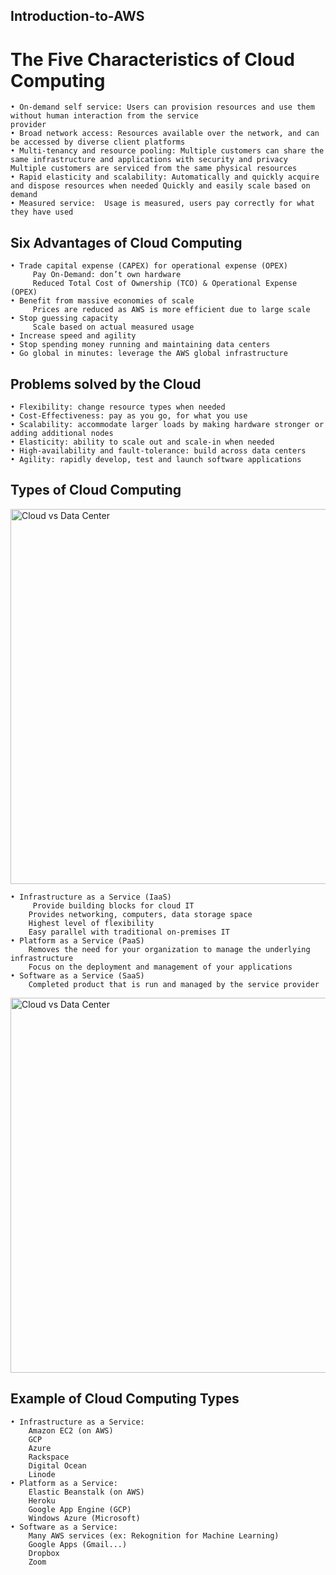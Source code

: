 ## Introduction-to-AWS

# The Five Characteristics of Cloud Computing
    • On-demand self service: Users can provision resources and use them without human interaction from the service
    provider
    • Broad network access: Resources available over the network, and can be accessed by diverse client platforms
    • Multi-tenancy and resource pooling: Multiple customers can share the same infrastructure and applications with security and privacy Multiple customers are serviced from the same physical resources
    • Rapid elasticity and scalability: Automatically and quickly acquire and dispose resources when needed Quickly and easily scale based on demand
    • Measured service:  Usage is measured, users pay correctly for what they have used

## Six Advantages of Cloud Computing

    • Trade capital expense (CAPEX) for operational expense (OPEX)
         Pay On-Demand: don’t own hardware
         Reduced Total Cost of Ownership (TCO) & Operational Expense (OPEX)
    • Benefit from massive economies of scale
         Prices are reduced as AWS is more efficient due to large scale
    • Stop guessing capacity
         Scale based on actual measured usage
    • Increase speed and agility
    • Stop spending money running and maintaining data centers
    • Go global in minutes: leverage the AWS global infrastructure

## Problems solved by the Cloud

    • Flexibility: change resource types when needed
    • Cost-Effectiveness: pay as you go, for what you use
    • Scalability: accommodate larger loads by making hardware stronger or
    adding additional nodes
    • Elasticity: ability to scale out and scale-in when needed
    • High-availability and fault-tolerance: build across data centers
    • Agility: rapidly develop, test and launch software applications

## Types of Cloud Computing

<img src="https://github.com/tahayucegokk/Cloud-Computing-GCP/assets/77504139/14272d3b-2ff8-4d9e-98f0-aa4d8d1dc25d" alt="Cloud vs Data Center" style="width:600px;"/>

    • Infrastructure as a Service (IaaS)
         Provide building blocks for cloud IT
        Provides networking, computers, data storage space
        Highest level of flexibility
        Easy parallel with traditional on-premises IT
    • Platform as a Service (PaaS)
        Removes the need for your organization to manage the underlying infrastructure
        Focus on the deployment and management of your applications
    • Software as a Service (SaaS)
        Completed product that is run and managed by the service provider

<img src="https://res.cloudinary.com/practicaldev/image/fetch/s--ol7OnjXd--/c_limit%2Cf_auto%2Cfl_progressive%2Cq_auto%2Cw_880/https://thepracticaldev.s3.amazonaws.com/i/flzshxgpfmu59dhor6mt.png" alt="Cloud vs Data Center" style="width:600px;"/>

## Example of Cloud Computing Types

    • Infrastructure as a Service: 
        Amazon EC2 (on AWS)    
        GCP  
        Azure
        Rackspace
        Digital Ocean
        Linode
    • Platform as a Service: 
        Elastic Beanstalk (on AWS)
        Heroku
        Google App Engine (GCP)
        Windows Azure (Microsoft)
    • Software as a Service:
        Many AWS services (ex: Rekognition for Machine Learning)
        Google Apps (Gmail...)
        Dropbox
        Zoom
        
